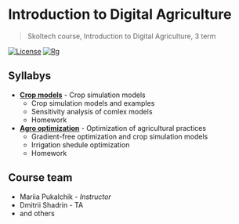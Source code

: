 # Introduction to Digital Agriculture
> Skoltech course, Introduction to Digital Agriculture, 3 term

[![License](https://img.shields.io/github/license/EDSEL-skoltech/multi_objective_irrigation)](https://github.com/EDSEL-skoltech/multi_objective_irrigation/blob/main/LICENSE)
[![Rg](https://img.shields.io/badge/ResearchGate-Follow-green)](https://www.researchgate.net/project/Digital-Agro)

## Syllabys 


* [__Crop models__](./Crop_models) - Crop simulation models
    * Crop simulation models and examples
    * Sensitivity analysis of comlex models
    * Homework
* [__Agro optimization__](./Agro_Optimization) - Optimization of agricultural practices
    * Gradient-free optimization and crop simulation models
    * Irrigation shedule optimization
    * Homework

## Course team 

* Mariia Pukalchik - *Instructor*
* Dmitrii Shadrin - TA
* and others
